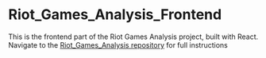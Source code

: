 <h1>Riot_Games_Analysis_Frontend</h1>

This is the frontend part of the Riot Games Analysis project, built with React.
Navigate to the [Riot_Games_Analysis repository]([https://github.com/nicholass1201/WeatherChatBo](https://github.com/nicholass1201/Riot_Games_Analysis)) for full instructions
